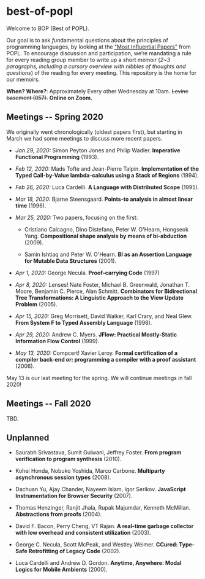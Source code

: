 # best-of-popl

Welcome to BOP (Best of POPL).

Our goal is to ask *fun*damental questions about the principles of programming languages, by looking at the ["Most Influential Papers"](https://www.sigplan.org/Awards/POPL/) from POPL. To encourage discussion and participation, we’re mandating a rule for every reading group member to write up a short memoir (*2~3 paragraphs, including a cursory overview with nibbles of thoughts and questions*) of the reading for every meeting. This repository is the home for our memoirs.

**When? Where?**: Approximately Every other Wednesday at 10am. ~~Levine basement (057).~~ **Online on Zoom.**

## Meetings -- Spring 2020

We originally went chronologically (oldest papers first), but starting in March we had some meetings to discuss more recent papers. 

- *Jan 29, 2020:* Simon Peyton Jones and Philip Wadler. **Imperative Functional Programming** (1993).

- *Feb 12, 2020:* Mads Tofte and Jean-Pierre Talpin. **Implementation of the Typed Call-by-Value lambda-calculus using a Stack of Regions** (1994).

- *Feb 26, 2020:* Luca Cardelli. **A Language with Distributed Scope** (1995).

- *Mar 18, 2020:* Bjarne Steensgaard. **Points-to analysis in almost linear time** (1996).

- *Mar 25, 2020:* Two papers, focusing on the first:

  - Cristiano Calcagno, Dino Distefano, Peter W. O'Hearn, Hongseok Yang. **Compositional shape analysis by means of bi-abduction** (2009).

  - Samin Ishtiaq and Peter W. O'Hearn. **BI as an Assertion Language for Mutable Data Structures** (2001).

- *Apr 1, 2020:* George Necula. **Proof-carrying Code** (1997)

- *Apr 8, 2020:* Lenses! Nate Foster, Michael B. Greenwald, Jonathan T. Moore, Benjamin C. Pierce, Alan Schmitt. **Combinators for Bidirectional Tree Transformations: A Linguistic Approach to the View Update Problem** (2005).

- *Apr 15, 2020:* Greg Morrisett, David Walker, Karl Crary, and Neal Glew. **From System F to Typed Assembly Language** (1998).

- *Apr 29, 2020:* Andrew C. Myers. **JFlow: Practical Mostly-Static Information Flow Control** (1999).

- *May 13, 2020:* Compcert! Xavier Leroy. **Formal certification of a compiler back-end or: programming a compiler with a proof assistant** (2006).

May 13 is our last meeting for the spring. We will continue meetings in fall 2020!

## Meetings -- Fall 2020

TBD.

## Unplanned

- Saurabh Srivastava, Sumit Gulwani, Jeffrey Foster. **From program verification to program synthesis** (2010).

- Kohei Honda, Nobuko Yoshida, Marco Carbone. **Multiparty asynchronous session types** (2008).

- Dachuan Yu, Ajay Chander, Nayeem Islam, Igor Serikov. **JavaScript Instrumentation for Browser Security** (2007).

- Thomas Henzinger, Ranjit Jhala, Rupak Majumdar, Kenneth McMillan. **Abstractions from proofs** (2004).

- David F. Bacon, Perry Cheng, VT Rajan. **A real-time garbage collector with low overhead and consistent utilization** (2003).

- George C. Necula, Scott McPeak, and Westley Weimer. **CCured: Type-Safe Retrofitting of Legacy Code** (2002).

- Luca Cardelli and Andrew D. Gordon. **Anytime, Anywhere: Modal Logics for Mobile Ambients** (2000).
